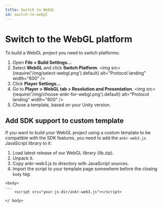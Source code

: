 ```yaml
---
title: Switch to WebGL
id: switch-to-webgl
---
```


# Switch to the WebGL platform

To build a WebGL project you need to switch platforms:

1. Open **File > Build Settings…**
2. Select **WebGL** and click **Switch Platform**.
   <img src={require('/img/select-webgl.png').default} alt="Protocol landing" width="600" />
3. Click **Player Settings…**
4. Go to **Player > WebGL tab > Resolution and Presentation**.
   <img src={require('/img/choose-ankr-for-webgl.png').default} alt="Protocol landing" width="600" />
5. Chose a template, based on your Unity version.

## Add SDK support to custom template

If you want to build your WebGL project using a custom template to be compatible with the SDK features, you need to add the `ankr-web3.js` JavaScript library to it:

1. Load latest release of our WebGL library (lib.zip).
2. Unpack it.
3. Copy ankr-web3.js to directory with JavaScript sources.
4. Import the script to your template page somewhere before the closing `body` tag:
```
<body>
...    
    <script src="your-js-dir/ankr-web3.js"></script>
    
</ body>
```